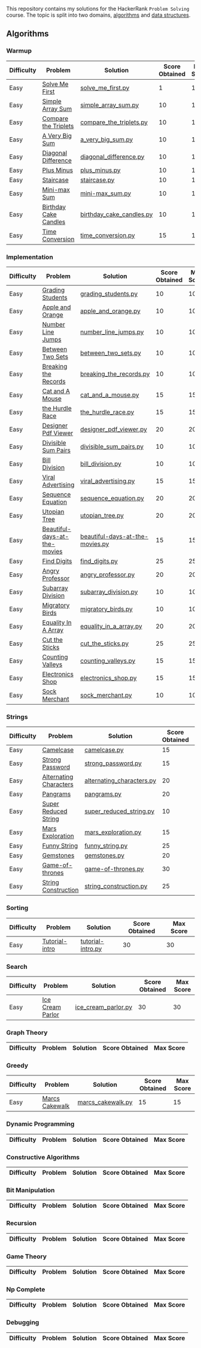 This repository contains my solutions for the HackerRank `Problem Solving` course. The topic is split into two domains, [algorithms](https://www.hackerrank.com/domains/algorithms) and [data structures](https://www.hackerrank.com/domains/data-structures).

## Algorithms
### Warmup
| Difficulty | Problem                                                                                      | Solution                                                                                     | Score Obtained | Max Score |
| ---------- | -------------------------------------------------------------------------------------------- | -------------------------------------------------------------------------------------------- | -------------- | --------- |
| Easy       | [Solve Me First](https://www.hackerrank.com/challenges/solve-me-first/problem)               | [solve_me_first.py](/problem_solving/algorithms/warmup/easy/solve_me_first.py)               | 1              | 1         |
| Easy       | [Simple Array Sum](https://www.hackerrank.com/challenges/simple-array-sum/problem)           | [simple_array_sum.py](/problem_solving/algorithms/warmup/easy/simple_array_sum.py)           | 10             | 10        |
| Easy       | [Compare the Triplets](https://www.hackerrank.com/challenges/compare-the-triplets/problem)   | [compare_the_triplets.py](/problem_solving/algorithms/warmup/easy/compare_the_triplets.py)   | 10             | 10        |
| Easy       | [A Very Big Sum](https://www.hackerrank.com/challenges/a-very-big-sum/problem)               | [a_very_big_sum.py](/problem_solving/algorithms/warmup/easy/a_very_big_sum.py)               | 10             | 10        |
| Easy       | [Diagonal Difference](https://www.hackerrank.com/challenges/diagonal-difference/problem)     | [diagonal_difference.py](/problem_solving/algorithms/warmup/easy/diagonal_difference.py)     | 10             | 10        |
| Easy       | [Plus Minus](https://www.hackerrank.com/challenges/plus-minus/problem)                       | [plus_minus.py](/problem_solving/algorithms/warmup/easy/plus_minus.py)                       | 10             | 10        |
| Easy       | [Staircase](https://www.hackerrank.com/challenges/staircase/problem)                         | [staircase.py](/problem_solving/algorithms/warmup/easy/staircase.py)                         | 10             | 10        |
| Easy       | [Mini-max Sum](https://www.hackerrank.com/challenges/mini-max-sum/problem)                   | [mini-max_sum.py](/problem_solving/algorithms/warmup/easy/mini-max_sum.py)                   | 10             | 10        |
| Easy       | [Birthday Cake Candles](https://www.hackerrank.com/challenges/birthday-cake-candles/problem) | [birthday_cake_candles.py](/problem_solving/algorithms/warmup/easy/birthday_cake_candles.py) | 10             | 10        |
| Easy       | [Time Conversion](https://www.hackerrank.com/challenges/time-conversion/problem)             | [time_conversion.py](/problem_solving/algorithms/warmup/easy/time_conversion.py)             | 15             | 15        |

### Implementation
| Difficulty | Problem                                                                                                    | Solution                                                                                                           | Score Obtained | Max Score |
| ---------- | ---------------------------------------------------------------------------------------------------------- | ------------------------------------------------------------------------------------------------------------------ | -------------- | --------- |
| Easy       | [Grading Students](https://www.hackerrank.com/challenges/grading-students/problem)                         | [grading_students.py](/problem_solving/algorithms/implementation/easy/grading_students.py)                         | 10             | 10        |
| Easy       | [Apple and Orange](https://www.hackerrank.com/challenges/apple-and-orange/problem)                         | [apple_and_orange.py](/problem_solving/algorithms/implementation/easy/apple_and_orange.py)                         | 10             | 10        |
| Easy       | [Number Line Jumps](https://www.hackerrank.com/challenges/number-line-jumps/problem)                       | [number_line_jumps.py](/problem_solving/algorithms/implementation/easy/number_line_jumps.py)                       | 10             | 10        |
| Easy       | [Between Two Sets](https://www.hackerrank.com/challenges/between-two-sets/problem)                         | [between_two_sets.py](/problem_solving/algorithms/implementation/easy/between_two_sets.py)                         | 10             | 10        |
| Easy       | [Breaking the Records](https://www.hackerrank.com/challenges/breaking-the-records/problem)                 | [breaking_the_records.py](/problem_solving/algorithms/implementation/easy/breaking_the_records.py)                 | 10             | 10        |
| Easy       | [Cat and A Mouse](https://www.hackerrank.com/challenges/cat-and-a-mouse/problem)                           | [cat_and_a_mouse.py](/problem_solving/algorithms/implementation/easy/cat_and_a_mouse.py)                           | 15             | 15        |
| Easy       | [the Hurdle Race](https://www.hackerrank.com/challenges/the-hurdle-race/problem)                           | [the_hurdle_race.py](/problem_solving/algorithms/implementation/easy/the_hurdle_race.py)                           | 15             | 15        |
| Easy       | [Designer Pdf Viewer](https://www.hackerrank.com/challenges/designer-pdf-viewer/problem)                   | [designer_pdf_viewer.py](/problem_solving/algorithms/implementation/easy/designer_pdf_viewer.py)                   | 20             | 20        |
| Easy       | [Divisible Sum Pairs](https://www.hackerrank.com/challenges/divisible-sum-pairs/problem)                   | [divisible_sum_pairs.py](/problem_solving/algorithms/implementation/easy/divisible_sum_pairs.py)                   | 10             | 10        |
| Easy       | [Bill Division](https://www.hackerrank.com/challenges/bill-division/problem)                               | [bill_division.py](/problem_solving/algorithms/implementation/easy/bill_division.py)                               | 10             | 10        |
| Easy       | [Viral Advertising](https://www.hackerrank.com/challenges/viral-advertising/problem)                       | [viral_advertising.py](/problem_solving/algorithms/implementation/easy/viral_advertising.py)                       | 15             | 15        |
| Easy       | [Sequence Equation](https://www.hackerrank.com/challenges/sequence-equation/problem)                       | [sequence_equation.py](/problem_solving/algorithms/implementation/easy/sequence_equation.py)                       | 20             | 20        |
| Easy       | [Utopian Tree](https://www.hackerrank.com/challenges/utopian-tree/problem)                                 | [utopian_tree.py](/problem_solving/algorithms/implementation/easy/utopian_tree.py)                                 | 20             | 20        |
| Easy       | [Beautiful-days-at-the-movies](https://www.hackerrank.com/challenges/beautiful-days-at-the-movies/problem) | [beautiful-days-at-the-movies.py](/problem_solving/algorithms/implementation/easy/beautiful-days-at-the-movies.py) | 15             | 15        |
| Easy       | [Find Digits](https://www.hackerrank.com/challenges/find-digits/problem)                                   | [find_digits.py](/problem_solving/algorithms/implementation/easy/find_digits.py)                                   | 25             | 25        |
| Easy       | [Angry Professor](https://www.hackerrank.com/challenges/angry-professor/problem)                           | [angry_professor.py](/problem_solving/algorithms/implementation/easy/angry_professor.py)                           | 20             | 20        |
| Easy       | [Subarray Division](https://www.hackerrank.com/challenges/subarray-division/problem)                       | [subarray_division.py](/problem_solving/algorithms/implementation/easy/subarray_division.py)                       | 10             | 10        |
| Easy       | [Migratory Birds](https://www.hackerrank.com/challenges/migratory-birds/problem)                           | [migratory_birds.py](/problem_solving/algorithms/implementation/easy/migratory_birds.py)                           | 10             | 10        |
| Easy       | [Equality In A Array](https://www.hackerrank.com/challenges/equality-in-a-array/problem)                   | [equality_in_a_array.py](/problem_solving/algorithms/implementation/easy/equality_in_a_array.py)                   | 20             | 20        |
| Easy       | [Cut the Sticks](https://www.hackerrank.com/challenges/cut-the-sticks/problem)                             | [cut_the_sticks.py](/problem_solving/algorithms/implementation/easy/cut_the_sticks.py)                             | 25             | 25        |
| Easy       | [Counting Valleys](https://www.hackerrank.com/challenges/counting-valleys/problem)                         | [counting_valleys.py](/problem_solving/algorithms/implementation/easy/counting_valleys.py)                         | 15             | 15        |
| Easy       | [Electronics Shop](https://www.hackerrank.com/challenges/electronics-shop/problem)                         | [electronics_shop.py](/problem_solving/algorithms/implementation/easy/electronics_shop.py)                         | 15             | 15        |
| Easy       | [Sock Merchant](https://www.hackerrank.com/challenges/sock-merchant/problem)                               | [sock_merchant.py](/problem_solving/algorithms/implementation/easy/sock_merchant.py)                               | 10             | 10        |

### Strings
| Difficulty | Problem                                                                                        | Solution                                                                                        | Score Obtained | Max Score |
| ---------- | ---------------------------------------------------------------------------------------------- | ----------------------------------------------------------------------------------------------- | -------------- | --------- |
| Easy       | [Camelcase](https://www.hackerrank.com/challenges/camelcase/problem)                           | [camelcase.py](/problem_solving/algorithms/strings/easy/camelcase.py)                           | 15             | 15        |
| Easy       | [Strong Password](https://www.hackerrank.com/challenges/strong-password/problem)               | [strong_password.py](/problem_solving/algorithms/strings/easy/strong_password.py)               | 15             | 15        |
| Easy       | [Alternating Characters](https://www.hackerrank.com/challenges/alternating-characters/problem) | [alternating_characters.py](/problem_solving/algorithms/strings/easy/alternating_characters.py) | 20             | 20        |
| Easy       | [Pangrams](https://www.hackerrank.com/challenges/pangrams/problem)                             | [pangrams.py](/problem_solving/algorithms/strings/easy/pangrams.py)                             | 20             | 20        |
| Easy       | [Super Reduced String](https://www.hackerrank.com/challenges/super-reduced-string/problem)     | [super_reduced_string.py](/problem_solving/algorithms/strings/easy/super_reduced_string.py)     | 10             | 10        |
| Easy       | [Mars Exploration](https://www.hackerrank.com/challenges/mars-exploration/problem)             | [mars_exploration.py](/problem_solving/algorithms/strings/easy/mars_exploration.py)             | 15             | 15        |
| Easy       | [Funny String](https://www.hackerrank.com/challenges/funny-string/problem)                     | [funny_string.py](/problem_solving/algorithms/strings/easy/funny_string.py)                     | 25             | 25        |
| Easy       | [Gemstones](https://www.hackerrank.com/challenges/gemstones/problem)                           | [gemstones.py](/problem_solving/algorithms/strings/easy/gemstones.py)                           | 20             | 20        |
| Easy       | [Game-of-thrones](https://www.hackerrank.com/challenges/game-of-thrones/problem)               | [game-of-thrones.py](/problem_solving/algorithms/strings/easy/game-of-thrones.py)               | 30             | 30        |
| Easy       | [String Construction](https://www.hackerrank.com/challenges/string-construction/problem)       | [string_construction.py](/problem_solving/algorithms/strings/easy/string_construction.py)       | 25             | 25        |

### Sorting
| Difficulty | Problem                                                                        | Solution                                                                        | Score Obtained | Max Score |
| ---------- | ------------------------------------------------------------------------------ | ------------------------------------------------------------------------------- | -------------- | --------- |
| Easy       | [Tutorial-intro](https://www.hackerrank.com/challenges/tutorial-intro/problem) | [tutorial-intro.py](/problem_solving/algorithms/sorting/easy/tutorial-intro.py) | 30             | 30        |

### Search
| Difficulty | Problem                                                                            | Solution                                                                           | Score Obtained | Max Score |
| ---------- | ---------------------------------------------------------------------------------- | ---------------------------------------------------------------------------------- | -------------- | --------- |
| Easy       | [Ice Cream Parlor](https://www.hackerrank.com/challenges/ice-cream-parlor/problem) | [ice_cream_parlor.py](/problem_solving/algorithms/search/easy/ice_cream_parlor.py) | 30             | 30        |

### Graph Theory
| Difficulty | Problem | Solution | Score Obtained | Max Score |
| ---------- | ------- | -------- | -------------- | --------- |

### Greedy
| Difficulty | Problem                                                                        | Solution                                                                       | Score Obtained | Max Score |
| ---------- | ------------------------------------------------------------------------------ | ------------------------------------------------------------------------------ | -------------- | --------- |
| Easy       | [Marcs Cakewalk](https://www.hackerrank.com/challenges/marcs-cakewalk/problem) | [marcs_cakewalk.py](/problem_solving/algorithms/greedy/easy/marcs_cakewalk.py) | 15             | 15        |

### Dynamic Programming
| Difficulty | Problem | Solution | Score Obtained | Max Score |
| ---------- | ------- | -------- | -------------- | --------- |

### Constructive Algorithms
| Difficulty | Problem | Solution | Score Obtained | Max Score |
| ---------- | ------- | -------- | -------------- | --------- |

### Bit Manipulation
| Difficulty | Problem | Solution | Score Obtained | Max Score |
| ---------- | ------- | -------- | -------------- | --------- |

### Recursion
| Difficulty | Problem | Solution | Score Obtained | Max Score |
| ---------- | ------- | -------- | -------------- | --------- |

### Game Theory
| Difficulty | Problem | Solution | Score Obtained | Max Score |
| ---------- | ------- | -------- | -------------- | --------- |

### Np Complete
| Difficulty | Problem | Solution | Score Obtained | Max Score |
| ---------- | ------- | -------- | -------------- | --------- |

### Debugging
| Difficulty | Problem | Solution | Score Obtained | Max Score |
| ---------- | ------- | -------- | -------------- | --------- |

